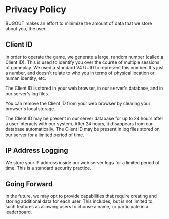 # Privacy Policy

BUGOUT makes an effort to minimize the amount of
data that we store about you, the user.

## Client ID

In order to operate the game, we generate a large,
random number (called a Client ID). This is used to
identify you over the course of multiple sessions of
gameplay. We used a standard V4 UUID to represent
this number. It's just a number, and doesn't relate
to who you in terms of physical location or human
identity, etc.

The Client ID is stored in your web browser, in our
server's database, and in our server's log files.

You can remove the Client ID from your web browser
by clearing your browser's local storage.

The Client ID may be present in our server database
for up to 24 hours after a user interacts with our
system. After 24 hours, it disappears from our database
automatically. The Client ID may be present in log
files stored on our server for a limited period of time.

## IP Address Logging

We store your IP address inside our web server logs for a
limited period of time. This is a standard security practice.

## Going Forward

In the future, we may opt to provide capabilities that
require creating and storing additional data for each
user. This includes, but is not limited to, such features
as allowing users to choose a name, or participate in a
leaderboard.
